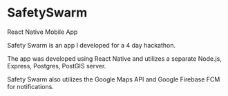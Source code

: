 # SafetySwarm
React Native Mobile App

Safety Swarm is an app I developed for a 4 day hackathon. 

The app was developed using React Native and utilizes a separate Node.js, Express, Postgres, PostGIS server.

Safety Swarm also utilizes the Google Maps API and Google Firebase FCM for notifications. 
